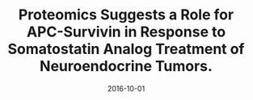 ---
link: https://pubmed.com/27459532
journal: The Journal of clinical endocrinology and metabolism
title: Proteomics Suggests a Role for APC-Survivin in Response to Somatostatin Analog Treatment of Neuroendocrine Tumors.
date: 2016-10-01
authors: Fotouhi, O, Kjellin, H, Larsson, C, Hashemi, J, Barriuso, J, Juhlin, CC, Lu, M, Höög, A, Pastrián, LG, Lamarca, A, Soto, VH, Zedenius, J, Mendiola, M, Lehtiö, J, Kjellman, M
---